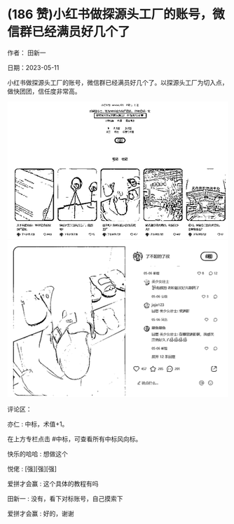 
# (186 赞)小红书做探源头工厂的账号，微信群已经满员好几个了

作者：  田新一

日期：2023-05-11



小红书做探源头工厂的账号，微信群已经满员好几个了。以探源头工厂为切入点，做快团团，信任度非常高。

![](img/kuaituantuan2_412.png) ![](img/kuaituantuan2_413.png)



评论区：

亦仁 : 中标，术值+1。

在上方专栏点击 #中标，可查看所有中标风向标。

快乐的哈哈   : 想做这个

悦佬 : [强][强][强]

爱拼才会赢 : 这个具体的教程有吗

田新一 : 没有，看下对标账号，自己摸索下

爱拼才会赢 : 好的，谢谢
